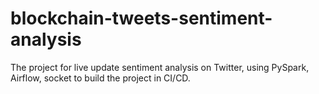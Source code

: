 # blockchain-tweets-sentiment-analysis
The project for live update sentiment analysis on Twitter, using PySpark, Airflow, socket to build the project in CI/CD.
